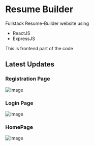 # Resume Builder 
Fullstack Resume-Builder website using
- ReactJS
- ExpressJS

This is frontend part of the code

## Latest Updates

### Registration Page
![image](https://github.com/kendriyavid/ResumeBuilder/assets/32327145/ad300e99-f8bf-47d8-89db-05d78adabe87)

### Login Page
![image](https://github.com/kendriyavid/ResumeBuilder/assets/32327145/8840b54a-2152-4109-b1f5-15d50a4535ea)

### HomePage
![image](https://github.com/kendriyavid/ResumeBuilder/assets/32327145/2a1879af-072a-4680-ab49-f1bdec508ef5)

